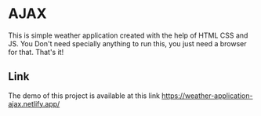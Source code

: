 # AJAX
This is simple weather application created with the help of HTML CSS and JS.
You Don't need specially anything to run this, you just need a browser for that.
That's it!
## Link 
The demo of this project is available at this link
https://weather-application-ajax.netlify.app/
